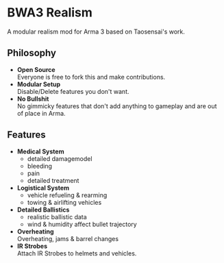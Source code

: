 BWA3 Realism
============

A modular realism mod for Arma 3 based on Taosensai's work.


## Philosophy

*   **Open Source**  
Everyone is free to fork this and make contributions.
*   **Modular Setup**  
Disable/Delete features you don't want.
*   **No Bullshit**  
No gimmicky features that don't add anything to gameplay and are out of place in Arma.

## Features

*   **Medical System**  
    *   detailed damagemodel
    *   bleeding
    *   pain
    *   detailed treatment
*   **Logistical System**  
    *   vehicle refueling & rearming
    *   towing & airlifting vehicles
*   **Detailed Ballistics**  
    *   realistic ballistic data
    *   wind & humidity affect bullet trajectory
*   **Overheating**  
Overheating, jams & barrel changes
*   **IR Strobes**  
Attach IR Strobes to helmets and vehicles.
